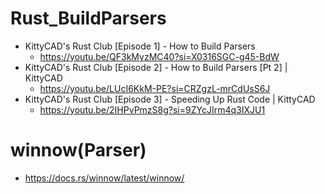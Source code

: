 # Rust_BuildParsers

- KittyCAD's Rust Club [Episode 1] - How to Build Parsers
  - https://youtu.be/QF3kMyzMC40?si=X0316SGC-g45-BdW
- KittyCAD's Rust Club [Episode 2] - How to Build Parsers [Pt 2] | KittyCAD
  - https://youtu.be/LUcI6KkM-PE?si=CRZgzL-mrCdUsS6J
- KittyCAD's Rust Club [Episode 3] - Speeding Up Rust Code | KittyCAD
  - https://youtu.be/2IHPvPmzS8g?si=9ZYcJIrm4q3IXJU1


# winnow(Parser)

- https://docs.rs/winnow/latest/winnow/
